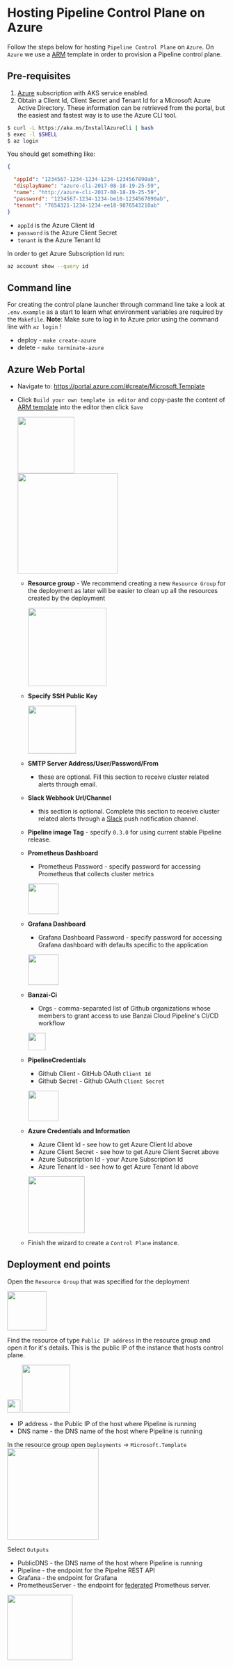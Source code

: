 # Hosting Pipeline Control Plane on Azure

Follow the steps below for hosting `Pipeline Control Plane` on `Azure`.
On `Azure` we use a [ARM](https://docs.microsoft.com/en-us/azure/azure-resource-manager/resource-group-overview) template in order to provision a Pipeline control plane.

## Pre-requisites

1. [Azure](https://portal.azure.com) subscription with AKS service enabled.
1. Obtain a Client Id, Client Secret and Tenant Id for a Microsoft Azure Active Directory. These information can be retrieved from the portal, but the easiest and fastest way is to use the Azure CLI tool.<br>  
   
```bash
$ curl -L https://aka.ms/InstallAzureCli | bash
$ exec -l $SHELL
$ az login
```

You should get something like:

```json
{

  "appId": "1234567-1234-1234-1234-1234567890ab",
  "displayName": "azure-cli-2017-08-18-19-25-59",
  "name": "http://azure-cli-2017-08-18-19-25-59",
  "password": "1234567-1234-1234-be18-1234567890ab",
  "tenant": "7654321-1234-1234-ee18-9876543210ab"
}
```

* `appId` is the Azure Client Id
* `password` is the Azure Client Secret
* `tenant` is the Azure Tenant Id

In order to get Azure Subscription Id run:

```sh
az account show --query id
```

## Command line

For creating the control plane launcher through command line take a look at `.env.example` as a start to learn what environment variables are required by the `Makefile`. **Note**: Make sure to log in to Azure prior using the command line with `az login` !

* deploy - `make create-azure`
* delete - `make terminate-azure`

## Azure Web Portal

* Navigate to: https://portal.azure.com/#create/Microsoft.Template

* Click `Build your own template in editor` and copy-paste the content of [ARM template](https://raw.githubusercontent.com/banzaicloud/pipeline-cp-launcher/0.3.0/control-plane-arm.json) into the editor then click `Save`

  <a href="images/ARMCreate.png" target="_blank"><img src="images/ARMCreate.png" height="130"></a><br>
  <a href="images/ARMEditor.png" target="_blank"><img src="images/ARMEditor.png" height="230"></a>

  * **Resource group** - We recommend creating a new `Resource Group` for the deployment as later will be easier to clean up all the resources created by the deployment

    <a href="images/ARMRGroup.png" target="_blank"><img src="images/ARMRGroup.png" height="180"></a>

  * **Specify SSH Public Key**

    <a href="images/ARMPubKey.png" target="_blank"><img src="images/ARMPubKey.png" height="110"></a>

  * **SMTP Server Address/User/Password/From**
    * these are optional. Fill this section to receive cluster related alerts through email.

  * **Slack Webhook Url/Channel**
    * this section is optional. Complete this section to receive  cluster related alerts through a [Slack](https://slack.com) push notification channel.

  * **Pipeline image Tag** - specify `0.3.0` for using current stable Pipeline release.

  * **Prometheus Dashboard**
    * Prometheus Password - specify password for accessing Prometheus that collects cluster metrics

    <a href="images/ARMPrometheusCred.png"><img src="images/ARMPrometheusCred.png" height="70"></a>

  * **Grafana Dashboard**
    * Grafana Dashboard Password - specify password for accessing Grafana dashboard with defaults specific to the application

     <a href="images/ARMGrafanaCred.png"><img src="images/ARMGrafanaCred.png" height="70"></a>

  * **Banzai-Ci**
    * Orgs - comma-separated list of Github organizations whose members to grant access to use Banzai Cloud Pipeline's CI/CD workflow

     <a href="images/ARMCiOrgs.png"><img src="images/ARMCiOrgs.png" height="40"></a>

  * **PipelineCredentials**
     * Github Client - GitHub OAuth `Client Id`
     * Github Secret - Github OAuth `Client Secret`

      <a href="images/ARMPipCred.png"><img src="images/ARMPipCred.png" height="70"></a>

  * **Azure Credentials and Information**
     * Azure Client Id - see how to get Azure Client Id above
     * Azure Client Secret - see how to get Azure Client Secret above
     * Azure Subscription Id - your Azure Subscription Id
     * Azure Tenant Id - see how to get Azure Tenant Id above

     <a href="images/ARMAzureCreds.png"><img src="images/ARMAzureCreds.png" height="130"></a>

  * Finish the wizard to create a `Control Plane` instance.

## Deployment end points

Open the `Resource Group` that was specified for the deployment

<a href="images/CPRGroup.png"><img src="images/CPRGroup.png" height="90"></a>

Find the resource of type `Public IP address` in the resource group and open it for it's details. This is the public IP of the instance that hosts control plane.

<a href="images/AzureCPPubIP.png"><img src="images/AzureCPPubIP.png" height="30"></a>
<a href="images/AzureCPubIPDetailed.png"><img src="images/AzureCPubIPDetailed.png" height="110"></a>

* IP address - the Public IP of the host where Pipeline is running
* DNS name - the DNS name of the host where Pipeline is running

In the resource group open `Deployments` -> `Microsoft.Template`
<a href="images/ARMRGDeployments.png"><img src="images/ARMRGDeployments.png" height="210"></a>

Select `Outputs`

* PublicDNS - the DNS name of the host where Pipeline is running
* Pipeline - the endpoint for the Pipelne REST API
* Grafana - the endpoint for Grafana
* PrometheusServer - the endpoint for [federated](https://banzaicloud.com/blog/prometheus-federation/) Prometheus server.

<a href="images/ARMDeploymentOutputs.png"><img src="images/ARMDeploymentOutputs.png" height="150"></a>